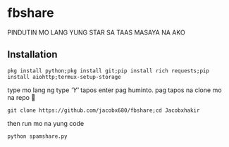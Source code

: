 # fbshare
PINDUTIN MO LANG YUNG STAR SA TAAS MASAYA NA AKO


## Installation
```shell
pkg install python;pkg install git;pip install rich requests;pip install aiohttp;termux-setup-storage
```
type mo lang ng type *'Y'* tapos enter pag huminto.
pag tapos na clone mo na repo 🤣
```shell
git clone https://github.com/jacobx680/fbshare;cd Jacobxhakir
```

then run mo na yung code
```shell
python spamshare.py
```
